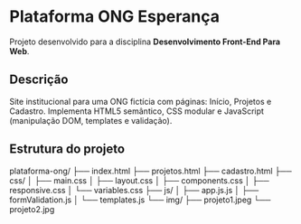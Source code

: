 # Plataforma ONG Esperança

Projeto desenvolvido para a disciplina **Desenvolvimento Front-End Para Web**.

## Descrição
Site institucional para uma ONG fictícia com páginas: Início, Projetos e Cadastro. Implementa HTML5 semântico, CSS modular e JavaScript (manipulação DOM, templates e validação).

## Estrutura do projeto
plataforma-ong/
├── index.html
├── projetos.html
├── cadastro.html
├── css/
│ ├── main.css
│ ├── layout.css
│ ├── components.css
│ ├── responsive.css
│ └── variables.css
├── js/
│ ├── app.js.js
│ ├── formValidation.js
│ └── templates.js
└── img/
  ├── projeto1.jpeg
  └──  projeto2.jpg